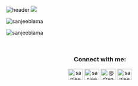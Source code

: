 ![header](https://capsule-render.vercel.app/api?type=waving&color=auto&height=200&section=header&text=Hi,%20I'm%20Sanjeeb%20Lama&fontSize=50&animation=twinkling&fontAlignY=30&desc=Software%20Engineer%20|%20Aspiring%20Entrepreneur%20&descAlignY=51&descAlign=50)
![](https://komarev.com/ghpvc/?username=SanjeebLama&style=flat-square&label=PROFILE+VIEWS)

<!-- <p align="center">
  <img align="left" src ="https://github-readme-stats.vercel.app/api/pin/?username=sanjeeblama&repo=vuejs">
  <img align="right" src ="https://github-readme-stats.vercel.app/api/pin/?username=sanjeeblama&repo=vuejs">
</p> -->

<p align="center">&nbsp;<img align="left" src="https://github-readme-stats.vercel.app/api?username=sanjeeblama&show_icons=true&locale=en" alt="sanjeeblama" /></p>

<p><img align="center" src="https://github-readme-stats.vercel.app/api/top-langs?username=sanjeeblama&show_icons=true&locale=en&layout=compact" alt="sanjeeblama" /></p>
<br/>
<h3 align="center">Connect with me:</h3>
<p align="center">
<a href="https://linkedin.com/in/sanjeeblama" target="blank"><img align="center" src="https://cdn.jsdelivr.net/npm/simple-icons@3.0.1/icons/linkedin.svg" alt="sanjeeblama" height="30" width="40" /></a>
<a href="https://fb.com/sanjeeblamaprofile" target="blank"><img align="center" src="https://cdn.jsdelivr.net/npm/simple-icons@3.0.1/icons/facebook.svg" alt="sanjeeblamaprofile" height="30" width="40" /></a>
<a href="https://medium.com/@dreamer.warrior" target="blank"><img align="center" src="https://cdn.jsdelivr.net/npm/simple-icons@3.0.1/icons/medium.svg" alt="@dreamer.warrior" height="30" width="40" /></a>
<a href="https://www.hackerrank.com/sanjeeb_lama004" target="blank"><img align="center" src="https://cdn.jsdelivr.net/npm/simple-icons@3.0.1/icons/hackerrank.svg" alt="sanjeeb_lama004" height="30" width="40" /></a>
</p>
<br/>
